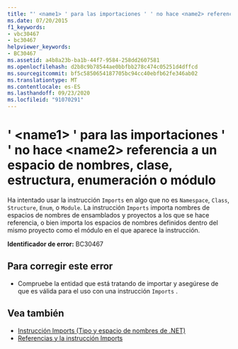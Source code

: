 ```yaml
---
title: "' <name1> ' para las importaciones ' ' no hace <name2> referencia a un espacio de nombres, clase, estructura, enumeración o módulo"
ms.date: 07/20/2015
f1_keywords:
- vbc30467
- bc30467
helpviewer_keywords:
- BC30467
ms.assetid: a4b8a23b-ba1b-44f7-9584-258dd2607581
ms.openlocfilehash: d2b8c9b78544ae0bbfbb278c474c05251d4dffcd
ms.sourcegitcommit: bf5c5850654187705bc94cc40ebfb62fe346ab02
ms.translationtype: MT
ms.contentlocale: es-ES
ms.lasthandoff: 09/23/2020
ms.locfileid: "91070291"
---
```

# <a name="name1-for-the-imports-name2-does-not-refer-to-a-namespace-class-structure-enum-or-module"></a>' \<name1> ' para las importaciones ' ' no hace \<name2> referencia a un espacio de nombres, clase, estructura, enumeración o módulo

Ha intentado usar la instrucción `Imports` en algo que no es `Namespace`, `Class`, `Structure`, `Enum`, o `Module`. La instrucción `Imports` importa nombres de espacios de nombres de ensamblados y proyectos a los que se hace referencia, o bien importa los espacios de nombres definidos dentro del mismo proyecto como el módulo en el que aparece la instrucción.  
  
 **Identificador de error:** BC30467  
  
## <a name="to-correct-this-error"></a>Para corregir este error  
  
- Compruebe la entidad que está tratando de importar y asegúrese de que es válida para el uso con una instrucción `Imports` .  
  
## <a name="see-also"></a>Vea también

- [Instrucción Imports (Tipo y espacio de nombres de .NET)](../language-reference/statements/imports-statement-net-namespace-and-type.md)
- [Referencias y la instrucción Imports](../programming-guide/program-structure/references-and-the-imports-statement.md)
